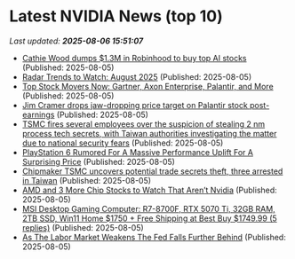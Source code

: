 # Latest NVIDIA News (top 10)
_Last updated: **2025-08-06 15:51:07**_

- [Cathie Wood dumps $1.3M in Robinhood to buy top AI stocks](https://biztoc.com/x/fd90845e91fa185f) (Published: 2025-08-05)
- [Radar Trends to Watch: August 2025](https://www.oreilly.com/radar/radar-trends-to-watch-august-2025/#BlogPosting) (Published: 2025-08-05)
- [Top Stock Movers Now: Gartner, Axon Enterprise, Palantir, and More](https://www.investopedia.com/top-stock-movers-now-gartner-axon-enterprise-palantir-and-more-11785000) (Published: 2025-08-05)
- [Jim Cramer drops jaw-dropping price target on Palantir stock post-earnings](https://www.thestreet.com/technology/jim-cramer-drops-jaw-dropping-price-target-on-palantir-stock-post-earnings-) (Published: 2025-08-05)
- [TSMC fires several employees over the suspicion of stealing 2 nm process tech secrets, with Taiwan authorities investigating the matter due to national security fears](https://www.pcgamer.com/hardware/tsmc-fires-several-employees-over-the-suspicion-of-stealing-2-nm-process-tech-secrets-with-taiwan-authorities-investigating-the-matter-due-to-national-security-fears/) (Published: 2025-08-05)
- [PlayStation 6 Rumored For A Massive Performance Uplift For A Surprising Price](https://hothardware.com/news/playstation-6-rumored-for-a-massive-performance-uplift-for-a-surprising) (Published: 2025-08-05)
- [Chipmaker TSMC uncovers potential trade secrets theft, three arrested in Taiwan](https://nypost.com/2025/08/05/business/chipmaker-tsmc-uncovers-potential-trade-secrets-theft-three-arrested-in-taiwan/) (Published: 2025-08-05)
- [AMD and 3 More Chip Stocks to Watch That Aren’t Nvidia](https://biztoc.com/x/95e7b6f172cc0e9e) (Published: 2025-08-05)
- [MSI Desktop Gaming Computer: R7-8700F, RTX 5070 Ti, 32GB RAM, 2TB SSD, Win11 Home $1750 + Free Shipping at Best Buy $1749.99 (5 replies)](https://slickdeals.net/f/18507799-msi-desktop-gaming-computer-r7-8700f-rtx-5070-ti-32gb-ram-2tb-ssd-win11-home-1750-free-shipping-at-best-buy-1749-99) (Published: 2025-08-05)
- [As The Labor Market Weakens The Fed Falls Further Behind](https://www.forbes.com/sites/greatspeculations/2025/08/05/as-the-labor-market-weakens-the-fed-falls-further-behind/) (Published: 2025-08-05)
